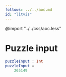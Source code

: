 ```yaml
---
follows: ../../aoc.md
id: "litvis"
---
```


@import "../../css/aoc.less"

# Puzzle input

```elm {l=hidden r}
puzzleInput : Int
puzzleInput =
    265149
```
